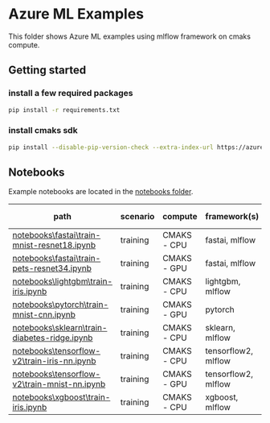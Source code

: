 # Azure ML Examples

This folder shows Azure ML examples using mlflow framework on cmaks compute.

## Getting started

### install a few required packages

```sh
pip install -r requirements.txt
```

### install cmaks sdk

```sh
pip install --disable-pip-version-check --extra-index-url https://azuremlsdktestpypi.azureedge.net/CmAks-Compute-Test/D58E86006C65 azureml-pipeline-steps azureml-contrib-pipeline-steps azureml-contrib-k8s --upgrade
```

## Notebooks

Example notebooks are located in the [notebooks folder](https://github.com/Azure/AML-Kubernetes/tree/master/sample_notebooks/009%20MLFlow/notebooks).

path|scenario|compute|framework(s)|dataset|environment type|distribution|other
-|-|-|-|-|-|-|-
[notebooks\fastai\train-mnist-resnet18.ipynb](https://github.com/Azure/AML-Kubernetes/tree/master/sample_notebooks/009%20MLFlow/notebooks/fastai/train-mnist-resnet18.ipynb)|training|CMAKS - CPU|fastai, mlflow|mnist|conda file|None|None
[notebooks\fastai\train-pets-resnet34.ipynb](https://github.com/Azure/AML-Kubernetes/tree/master/sample_notebooks/009%20MLFlow/notebooks/fastai/train-pets-resnet34.ipynb)|training|CMAKS - GPU|fastai, mlflow|pets|docker file|None|broken :(
[notebooks\lightgbm\train-iris.ipynb](https://github.com/Azure/AML-Kubernetes/tree/master/sample_notebooks/009%20MLFlow/notebooks/lightgbm/train-iris.ipynb)|training|CMAKS - CPU|lightgbm, mlflow|iris|pip file|None|None
[notebooks\pytorch\train-mnist-cnn.ipynb](https://github.com/Azure/AML-Kubernetes/tree/master/sample_notebooks/009%20MLFlow/notebooks/pytorch/train-mnist-cnn.ipynb)|training|CMAKS - GPU|pytorch|mnist|curated|None|None
[notebooks\sklearn\train-diabetes-ridge.ipynb](https://github.com/Azure/AML-Kubernetes/tree/master/sample_notebooks/009%20MLFlow/notebooks/sklearn/train-diabetes-ridge.ipynb)|training|CMAKS - CPU|sklearn, mlflow|diabetes|conda file|None|None
[notebooks\tensorflow-v2\train-iris-nn.ipynb](https://github.com/Azure/AML-Kubernetes/tree/master/sample_notebooks/009%20MLFlow/notebooks/tensorflow-v2/train-iris-nn.ipynb)|training|CMAKS - CPU|tensorflow2, mlflow|iris|conda file|None|None
[notebooks\tensorflow-v2\train-mnist-nn.ipynb](https://github.com/Azure/AML-Kubernetes/tree/master/sample_notebooks/009%20MLFlow/notebooks/tensorflow-v2/train-mnist-nn.ipynb)|training|CMAKS - GPU|tensorflow2, mlflow|mnist|curated|None|None
[notebooks\xgboost\train-iris.ipynb](nhttps://github.com/Azure/AML-Kubernetes/tree/master/sample_notebooks/009%20MLFlow/otebooks/xgboost/train-iris.ipynb)|training|CMAKS - CPU|xgboost, mlflow|iris|pip file|None|None